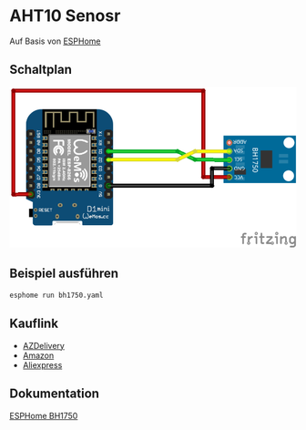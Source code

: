 # AHT10 Senosr
Auf Basis von [ESPHome](https://esphome.io/)

## Schaltplan
![BH1750 Schaltplan](fritzing/bh1750_Steckplatine.png)

## Beispiel ausführen
```bash
esphome run bh1750.yaml
```
## Kauflink
* [AZDelivery](https://www.az-delivery.de/products/gy-302-bh1750-lichtsensor-lichtstaerke-modul-fuer-arduino-und-raspberry-pi)
 * [Amazon](https://www.amazon.de/AZDelivery-GY-302-Helligkeitsensor-Arduino-Raspberry/dp/B07NLL4SCB)
 * [Aliexpress](https://de.aliexpress.com/item/32859303675.html)


## Dokumentation
[ESPHome BH1750](https://esphome.io/components/sensor/bh1750.html)
